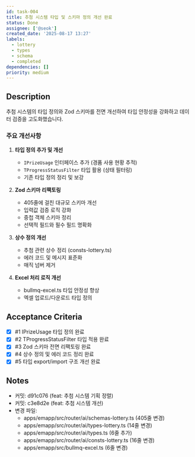 ```yaml
---
id: task-004
title: 추첨 시스템 타입 및 스키마 정의 개선 완료
status: Done
assignee: ['@seok']
created_date: '2025-08-17 13:27'
labels:
  - lottery
  - types
  - schema
  - completed
dependencies: []
priority: medium
---
```


## Description

추첨 시스템의 타입 정의와 Zod 스키마를 전면 개선하여 타입 안정성을 강화하고 데이터 검증을 고도화했습니다.

### 주요 개선사항

1. **타입 정의 추가 및 개선**
   - `IPrizeUsage` 인터페이스 추가 (경품 사용 현황 추적)
   - `TProgressStatusFilter` 타입 활용 (상태 필터링)
   - 기존 타입 정의 정리 및 보강

2. **Zod 스키마 리팩토링**
   - 405줄에 걸친 대규모 스키마 개선
   - 입력값 검증 로직 강화
   - 중첩 객체 스키마 정리
   - 선택적 필드와 필수 필드 명확화

3. **상수 정의 개선**
   - 추첨 관련 상수 정리 (consts-lottery.ts)
   - 에러 코드 및 메시지 표준화
   - 매직 넘버 제거

4. **Excel 처리 로직 개선**
   - bullmq-excel.ts 타입 안정성 향상
   - 엑셀 업로드/다운로드 타입 정의

## Acceptance Criteria
<!-- AC:BEGIN -->
- [x] #1 IPrizeUsage 타입 정의 완료
- [x] #2 TProgressStatusFilter 타입 적용 완료
- [x] #3 Zod 스키마 전면 리팩토링 완료
- [x] #4 상수 정의 및 에러 코드 정리 완료
- [x] #5 타입 export/import 구조 개선 완료
<!-- AC:END -->

## Notes

- 커밋: d91c076 (feat: 추첨 시스템 기획 정렬)
- 커밋: c3e8d2e (feat: 추첨 시스템 개선)
- 변경 파일:
  - apps/emapp/src/router/ai/schemas-lottery.ts (405줄 변경)
  - apps/emapp/src/router/ai/types-lottery.ts (14줄 변경)
  - apps/emapp/src/router/ai/types.ts (6줄 추가)
  - apps/emapp/src/router/ai/consts-lottery.ts (16줄 변경)
  - apps/emapp/src/bullmq-excel.ts (6줄 변경)